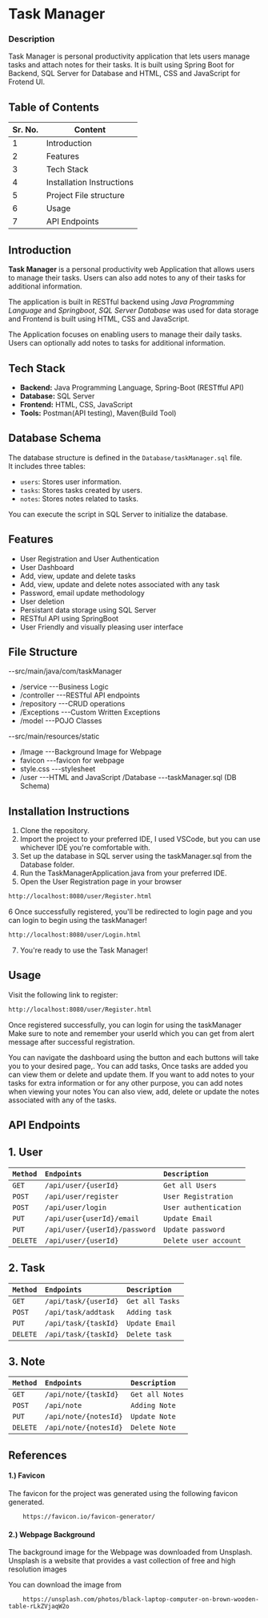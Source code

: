 
# Task Manager


### Description

Task Manager is personal productivity application that lets users manage tasks and attach notes for their tasks.
It is built using Spring Boot for Backend, SQL Server for Database and HTML, CSS and JavaScript for Frotend UI.
## Table of Contents
|Sr. No.| Content                    | 
| ----- | ---------------------------| 
| 1     | Introduction               | 
| 2     |  Features                  | 
| 3     | Tech Stack                 |
| 4     |Installation Instructions   |
| 5     |Project File structure      |
| 6     |     Usage                  |
| 7     |API Endpoints               |





## Introduction
**Task Manager** is a personal productivity web Application that allows users to manage their tasks. Users can also add notes to any of their tasks for additional information.

The application is built in RESTful backend using *Java Programming Language* and *Springboot*, *SQL Server Database* was used for data storage and Frontend is built using HTML, CSS and JavaScript.

The Application focuses on enabling users to manage their daily tasks. Users can optionally add notes to tasks for additional information.
## Tech Stack

- **Backend:** Java Programming Language, Spring-Boot (RESTfful API)
- **Database:** SQL Server
- **Frontend:** HTML, CSS, JavaScript
- **Tools:** Postman(API testing), Maven(Build Tool)
## Database Schema

The database structure is defined in the `Database/taskManager.sql` file.  
It includes three tables:
- `users`: Stores user information.
- `tasks`: Stores tasks created by users.
- `notes`: Stores notes related to tasks.

You can execute the script in SQL Server to initialize the database.

## Features

- User Registration and User Authentication
- User Dashboard
- Add, view, update and delete tasks
- Add, view, update and delete notes associated with any task
- Password, email update methodology
- User deletion
- Persistant data storage using SQL Server
- RESTful API using SpringBoot
- User Friendly and visually pleasing user interface



## File Structure
--src/main/java/com/taskManager
- /service           ---Business Logic
- /controller        ---RESTful API endpoints
- /repository        ---CRUD operations
- /Exceptions        ---Custom Written Exceptions
- /model             ---POJO Classes


--src/main/resources/static
- /Image             ---Background Image for Webpage
- favicon            ---favicon for webpage
- style.css          ---stylesheet
- /user              ---HTML and JavaScript
/Database            ---taskManager.sql (DB Schema)

## Installation Instructions

1. Clone the repository.
2. Import the project to your preferred IDE, I used VSCode, but you can use whichever IDE you're comfortable with.
3. Set up the database in SQL server using the taskManager.sql from the Database folder.
4. Run the TaskManagerApplication.java from your preferred IDE.
5. Open the User Registration page in your browser
```bash
http://localhost:8080/user/Register.html
```
6 Once successfully registered, you'll be redirected to login page and you can login to begin using the taskManager!
```bash
http://localhost:8080/user/Login.html
```
7. You're ready to use the Task Manager!

    
## Usage
Visit the following link to register:
```bash
http://localhost:8080/user/Register.html
```
Once registered successfully, you can login for using the taskManager
Make sure to note and remember your userId which you can get from alert message after successful registration.

You can navigate the dashboard using the button and each buttons will take you to your desired page,.
You can add tasks, Once tasks are added you can view them or delete and update them.
If you want to add notes to your tasks for extra information or for any other purpose, you can add notes when viewing your notes
You can also view, add, delete or update the notes associated with any of the tasks.


## API Endpoints

## 1. User

|`Method`|     `Endpoints`          |    `Description`    |
|:-------|:-------------------------|:--------------------|
|`GET`   |`/api/user/{userId}`      | `Get all Users`     |
|`POST`  |`/api/user/register`      |`User Registration`  |
|`POST`  |`/api/user/login`         |`User authentication`|
|`PUT`   |`/api/user{userId}/email`   |`Update Email`     |
|`PUT`   |`/api/user/{userId}/password`|`Update password` |  
|`DELETE`|`/api/user/{userId}`      |`Delete user account`|
 
## 2. Task

|`Method`|     `Endpoints`          |    `Description`    |
|:-------|:-------------------------|:--------------------|
|`GET`   |`/api/task/{userId}`      |  `Get all Tasks`    |
|`POST`  |`/api/task/addtask`       |   `Adding task`     |
|`PUT`   |`/api/task/{taskId}`      |   `Update Email`    |
|`DELETE`|`/api/task/{taskId}`      |   `Delete task`     |
 
## 3. Note

|`Method`|     `Endpoints`          |    `Description`    |
|:-------|:-------------------------|:--------------------|
|`GET`   |`/api/note/{taskId}`      |  `Get all Notes`    |
|`POST`  |`/api/note`               |   `Adding Note`     |
|`PUT`   |`/api/note/{notesId}`     |   `Update Note`     |
|`DELETE`|`/api/note/{notesId}`     |   `Delete Note`     |
 
## References

#### 1.) Favicon

The favicon for the project was generated using the following favicon generated.

```http
    https://favicon.io/favicon-generator/
```

#### 2.) Webpage Background

The background image for the Webpage was downloaded from Unsplash.
Unsplash is a website that provides a vast collection of free and high resolution images

You can download the image from
```http
    https://unsplash.com/photos/black-laptop-computer-on-brown-wooden-table-rLkZVjaqW2o
```